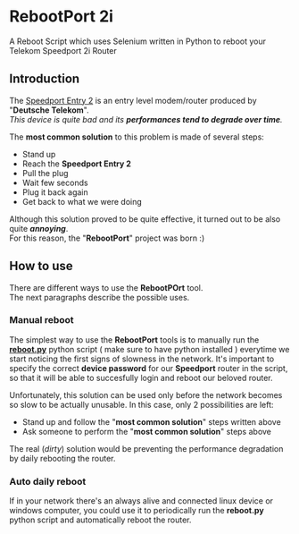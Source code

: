 # RebootPort 2i
A Reboot Script which uses Selenium written in Python to reboot your Telekom Speedport 2i Router
## Introduction
The [Speedport Entry 2](https://de.wikipedia.org/wiki/Speedport) is an entry level modem/router produced by "**Deutsche Telekom**".  
_This device is quite bad and its **performances tend to degrade over time**._  

The **most common solution** to this problem is made of several steps:
- Stand up
- Reach the **Speedport Entry 2**
- Pull the plug
- Wait few seconds
- Plug it back again
- Get back to what we were doing

Although this solution proved to be quite effective, it turned out to be also quite _**annoying**_.  
For this reason, the "**RebootPort**" project was born :)

## How to use
There are different ways to use the **RebootPOrt** tool.  
The next paragraphs describe the possible uses.

### Manual reboot
The simplest way to use the **RebootPort** tools is to manually run the [**reboot.py**](reboot.py) python script ( make sure to have python installed ) everytime we start noticing the first signs of slowness in the network.
It's important to specify the correct **device password** for our **Speedport** router in the script, so that it will be able to succesfully login and reboot our beloved router. 

Unfortunately, this solution can be used only before the network becomes so slow to be actually unusable.
In this case, only 2 possibilities are left:
- Stand up and follow the "**most common solution**" steps written above
- Ask someone to perform the "**most common solution**" steps above

The real (*dirty*) solution would be preventing the performance degradation by daily rebooting the router.

### Auto daily reboot
If in your network there's an always alive and connected linux device or windows computer, you could use it to periodically run the **reboot.py** python script and automatically reboot the router.
